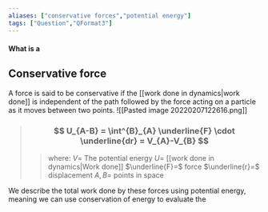 ```yaml
---
aliases: ["conservative forces","potential energy"]
tags: ["Question","QFormat3"]
---
```


#### What is a
## Conservative force
A force is said to be conservative if the [[work done in dynamics|work done]] is independent of the path followed by the force acting on a particle as it moves between two points.
![[Pasted image 20220207122616.png]]

> ### $$ U_{A-B} = \int^{B}_{A} \underline{F} \cdot \underline{dr} = V_{A}-V_{B}  $$ 
>> where:
>> $V=$ The potential energy
>> $U=$ [[work done in dynamics|Work done]]
>> $\underline{F}=$ force
>> $\underline{r}=$ displacement
>> $A,B=$ points in space

We describe the total work done by these forces using potential energy, meaning we can use conservation of energy to evaluate the 